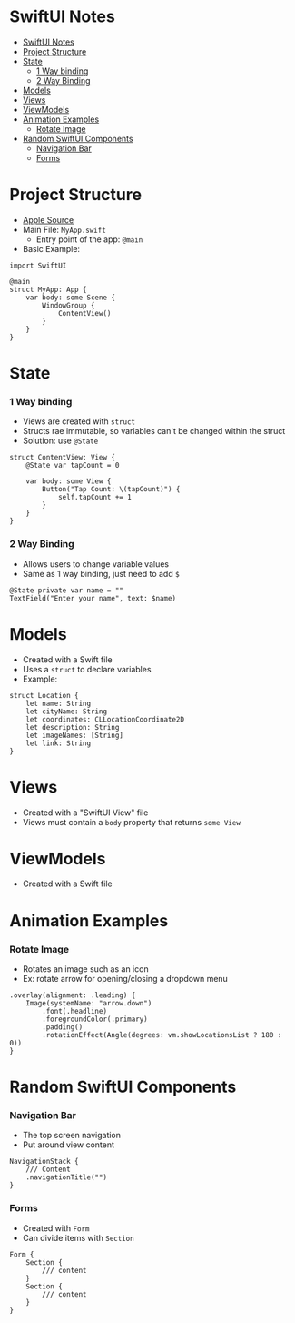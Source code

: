 # SwiftUI Notes

- [SwiftUI Notes](#swiftui-notes)
- [Project Structure](#project-structure)
- [State](#state)
    - [1 Way binding](#1-way-binding)
    - [2 Way Binding](#2-way-binding)
- [Models](#models)
- [Views](#views)
- [ViewModels](#viewmodels)
- [Animation Examples](#animation-examples)
    - [Rotate Image](#rotate-image)
- [Random SwiftUI Components](#random-swiftui-components)
    - [Navigation Bar](#navigation-bar)
    - [Forms](#forms)



# Project Structure

- [Apple Source](https://developer.apple.com/tutorials/swiftui-concepts/exploring-the-structure-of-a-swiftui-app)
- Main File: `MyApp.swift`
  - Entry point of the app: `@main`
- Basic Example:
```
import SwiftUI

@main
struct MyApp: App {
    var body: some Scene {
        WindowGroup {
            ContentView()
        }
    }
}
```



# State

### 1 Way binding

- Views are created with `struct`
- Structs rae immutable, so variables can't be changed within the struct
- Solution: use `@State`
```
struct ContentView: View {
    @State var tapCount = 0

    var body: some View {
        Button("Tap Count: \(tapCount)") {
            self.tapCount += 1
        }
    }
}
```

### 2 Way Binding

- Allows users to change variable values
- Same as 1 way binding, just need to add `$`
```
@State private var name = ""
TextField("Enter your name", text: $name)
```


# Models

- Created with a Swift file
- Uses a `struct` to declare variables
- Example:
```
struct Location {
    let name: String
    let cityName: String
    let coordinates: CLLocationCoordinate2D
    let description: String
    let imageNames: [String]
    let link: String
}
```



# Views

- Created with a "SwiftUI View" file
- Views must contain a `body` property that returns `some View`



# ViewModels

- Created with a Swift file



# Animation Examples

### Rotate Image

- Rotates an image such as an icon
- Ex: rotate arrow for opening/closing a dropdown menu
```
.overlay(alignment: .leading) {
    Image(systemName: "arrow.down")
        .font(.headline)
        .foregroundColor(.primary)
        .padding()
        .rotationEffect(Angle(degrees: vm.showLocationsList ? 180 : 0))
}
```



# Random SwiftUI Components

### Navigation Bar

- The top screen navigation
- Put around view content
```
NavigationStack {
    /// Content
    .navigationTitle("")
}
```

### Forms

- Created with `Form` 
- Can divide items with `Section`
```
Form {
    Section {
        /// content
    }
    Section {
        /// content
    }
}
```